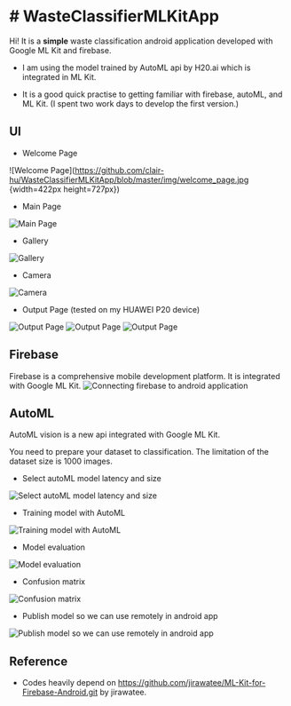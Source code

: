 # # WasteClassifierMLKitApp

Hi! It is a **simple** waste classification android application developed with Google ML Kit and firebase. 

* I am using the model trained by AutoML api by H20.ai which is integrated in ML Kit. 

* It is a good quick practise to getting familiar with firebase, autoML, and ML Kit. (I spent two work days to develop the first version.)


## UI
* Welcome Page

![Welcome Page](https://github.com/clair-hu/WasteClassifierMLKitApp/blob/master/img/welcome_page.jpg {width=422px height=727px})
* Main Page

![Main Page](https://github.com/clair-hu/WasteClassifierMLKitApp/blob/master/img/main_page.jpg)
* Gallery

![Gallery](https://github.com/clair-hu/WasteClassifierMLKitApp/blob/master/img/gallery.png)
* Camera

![Camera](https://github.com/clair-hu/WasteClassifierMLKitApp/blob/master/img/camera.png)
* Output Page (tested on my HUAWEI P20 device)

![Output Page](https://github.com/clair-hu/WasteClassifierMLKitApp/blob/master/img/prediction_compost_type1.jpg)
![Output Page](https://github.com/clair-hu/WasteClassifierMLKitApp/blob/master/img/prediction_compost_type2.jpg)
![Output Page](https://github.com/clair-hu/WasteClassifierMLKitApp/blob/master/img/prediction_recycle_type.jpg)

## Firebase

Firebase is a comprehensive mobile development platform. It is integrated with Google ML Kit.
![Connecting firebase to android application](https://github.com/clair-hu/WasteClassifierMLKitApp/blob/master/img/firebase_to_android_app.png)


## AutoML

AutoML vision is a new api integrated with Google ML Kit.

You need to prepare your dataset to classification. The limitation of the dataset size is 1000 images.

* Select autoML model latency and size

![Select autoML model latency and size](https://github.com/clair-hu/WasteClassifierMLKitApp/blob/master/img/autoML_model_latency_and_size_selection.png)
* Training model with AutoML

![Training model with AutoML](https://github.com/clair-hu/WasteClassifierMLKitApp/blob/master/img/autoML_training.png)
* Model evaluation

![Model evaluation](https://github.com/clair-hu/WasteClassifierMLKitApp/blob/master/img/model_evaluation.png)
* Confusion matrix

![Confusion matrix](https://github.com/clair-hu/WasteClassifierMLKitApp/blob/master/img/confusion_matrix.png)
* Publish model so we can use remotely in android app

![Publish model so we can use remotely in android app](https://github.com/clair-hu/WasteClassifierMLKitApp/blob/master/img/model_publish.png)

## Reference

* Codes heavily depend on https://github.com/jirawatee/ML-Kit-for-Firebase-Android.git by jirawatee.
